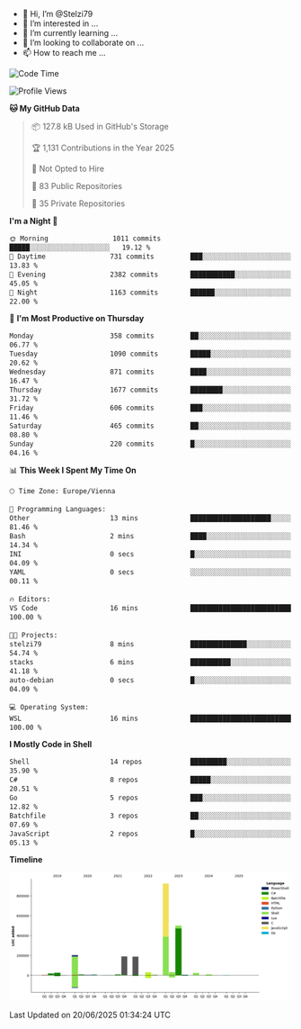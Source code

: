 - 👋 Hi, I’m @Stelzi79
- 👀 I’m interested in ...
- 🌱 I’m currently learning ...
- 💞️ I’m looking to collaborate on ...
- 📫 How to reach me ...

<!--START_SECTION:waka-->
![Code Time](http://img.shields.io/badge/Code%20Time-1%2C140%20hrs%2049%20mins-blue)

![Profile Views](http://img.shields.io/badge/Profile%20Views-0-blue)

**🐱 My GitHub Data** 

> 📦 127.8 kB Used in GitHub's Storage 
 > 
> 🏆 1,131 Contributions in the Year 2025
 > 
> 🚫 Not Opted to Hire
 > 
> 📜 83 Public Repositories 
 > 
> 🔑 35 Private Repositories 
 > 
**I'm a Night 🦉** 

```text
🌞 Morning                1011 commits        █████░░░░░░░░░░░░░░░░░░░░   19.12 % 
🌆 Daytime                731 commits         ███░░░░░░░░░░░░░░░░░░░░░░   13.83 % 
🌃 Evening                2382 commits        ███████████░░░░░░░░░░░░░░   45.05 % 
🌙 Night                  1163 commits        ██████░░░░░░░░░░░░░░░░░░░   22.00 % 
```
📅 **I'm Most Productive on Thursday** 

```text
Monday                   358 commits         ██░░░░░░░░░░░░░░░░░░░░░░░   06.77 % 
Tuesday                  1090 commits        █████░░░░░░░░░░░░░░░░░░░░   20.62 % 
Wednesday                871 commits         ████░░░░░░░░░░░░░░░░░░░░░   16.47 % 
Thursday                 1677 commits        ████████░░░░░░░░░░░░░░░░░   31.72 % 
Friday                   606 commits         ███░░░░░░░░░░░░░░░░░░░░░░   11.46 % 
Saturday                 465 commits         ██░░░░░░░░░░░░░░░░░░░░░░░   08.80 % 
Sunday                   220 commits         █░░░░░░░░░░░░░░░░░░░░░░░░   04.16 % 
```


📊 **This Week I Spent My Time On** 

```text
🕑︎ Time Zone: Europe/Vienna

💬 Programming Languages: 
Other                    13 mins             ████████████████████░░░░░   81.46 % 
Bash                     2 mins              ████░░░░░░░░░░░░░░░░░░░░░   14.34 % 
INI                      0 secs              █░░░░░░░░░░░░░░░░░░░░░░░░   04.09 % 
YAML                     0 secs              ░░░░░░░░░░░░░░░░░░░░░░░░░   00.11 % 

🔥 Editors: 
VS Code                  16 mins             █████████████████████████   100.00 % 

🐱‍💻 Projects: 
stelzi79                 8 mins              ██████████████░░░░░░░░░░░   54.74 % 
stacks                   6 mins              ██████████░░░░░░░░░░░░░░░   41.18 % 
auto-debian              0 secs              █░░░░░░░░░░░░░░░░░░░░░░░░   04.09 % 

💻 Operating System: 
WSL                      16 mins             █████████████████████████   100.00 % 
```

**I Mostly Code in Shell** 

```text
Shell                    14 repos            █████████░░░░░░░░░░░░░░░░   35.90 % 
C#                       8 repos             █████░░░░░░░░░░░░░░░░░░░░   20.51 % 
Go                       5 repos             ███░░░░░░░░░░░░░░░░░░░░░░   12.82 % 
Batchfile                3 repos             ██░░░░░░░░░░░░░░░░░░░░░░░   07.69 % 
JavaScript               2 repos             █░░░░░░░░░░░░░░░░░░░░░░░░   05.13 % 
```



**Timeline**

![Lines of Code chart](https://raw.githubusercontent.com/Stelzi79/Stelzi79/main/assets/bar_graph.png)


 Last Updated on 20/06/2025 01:34:24 UTC
<!--END_SECTION:waka-->

<!---
Stelzi79/Stelzi79 is a ✨ special ✨ repository because its `README.md` (this file) appears on your GitHub profile.
You can click the Preview link to take a look at your changes.
--->
